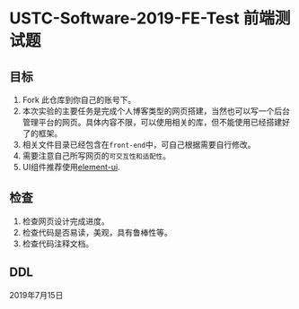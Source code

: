 # USTC-Software-2019-FE-Test 前端测试题

## 目标

1. Fork 此仓库到你自己的账号下。
2. 本次实验的主要任务是完成个人博客类型的网页搭建，当然也可以写一个后台管理平台的网页。具体内容不限，可以使用相关的库，但不能使用已经搭建好了的框架。
3. 相关文件目录已经包含在`front-end`中，可自己根据需要自行修改。
4. 需要注意自己所写网页的`可交互性和适配性`。
5. UI组件推荐使用[element-ui](<https://element.eleme.cn/#/zh-CN/component/installation>).

## 检查

1. 检查网页设计完成进度。
2. 检查代码是否易读，美观，具有鲁棒性等。
3. 检查代码注释文档。

## DDL

2019年7月15日
